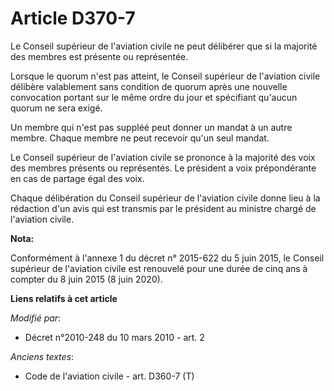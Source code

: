 # Article D370-7

Le Conseil supérieur de l'aviation civile ne peut délibérer que si la majorité des membres est présente ou représentée. 

Lorsque le quorum n'est pas atteint, le Conseil supérieur de l'aviation civile délibère valablement sans condition de quorum
après une nouvelle convocation portant sur le même ordre du jour et spécifiant qu'aucun quorum ne sera exigé. 

Un membre qui n'est pas suppléé peut donner un mandat à un autre membre. Chaque membre ne peut recevoir qu'un seul mandat. 

Le Conseil supérieur de l'aviation civile se prononce à la majorité des voix des membres présents ou représentés. Le
président a voix prépondérante en cas de partage égal des voix. 

Chaque délibération du Conseil supérieur de l'aviation civile donne lieu à la rédaction d'un avis qui est transmis par le
président au ministre chargé de l'aviation civile.

**Nota:**

Conformément à l'annexe 1 du décret n° 2015-622 du 5 juin 2015, le Conseil supérieur de l'aviation civile est renouvelé pour
une durée de cinq ans à compter du 8 juin 2015 (8 juin 2020).

**Liens relatifs à cet article**

_Modifié par_:

  - Décret n°2010-248 du 10 mars 2010 - art. 2

_Anciens textes_:

  - Code de l'aviation civile - art. D360-7 (T)
